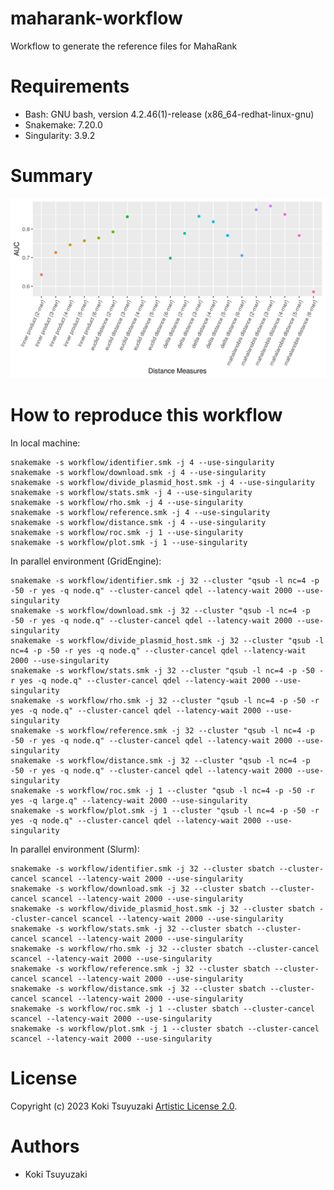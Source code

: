 # maharank-workflow
Workflow to generate the reference files for MahaRank

# Requirements
- Bash: GNU bash, version 4.2.46(1)-release (x86_64-redhat-linux-gnu)
- Snakemake: 7.20.0
- Singularity: 3.9.2

# Summary
![](https://github.com/kokitsuyuzaki/maharank-workflow/blob/master/plot/auc.png)

# How to reproduce this workflow
In local machine:

```
snakemake -s workflow/identifier.smk -j 4 --use-singularity
snakemake -s workflow/download.smk -j 4 --use-singularity
snakemake -s workflow/divide_plasmid_host.smk -j 4 --use-singularity
snakemake -s workflow/stats.smk -j 4 --use-singularity
snakemake -s workflow/rho.smk -j 4 --use-singularity
snakemake -s workflow/reference.smk -j 4 --use-singularity
snakemake -s workflow/distance.smk -j 4 --use-singularity
snakemake -s workflow/roc.smk -j 1 --use-singularity
snakemake -s workflow/plot.smk -j 1 --use-singularity
```

In parallel environment (GridEngine):

```
snakemake -s workflow/identifier.smk -j 32 --cluster "qsub -l nc=4 -p -50 -r yes -q node.q" --cluster-cancel qdel --latency-wait 2000 --use-singularity
snakemake -s workflow/download.smk -j 32 --cluster "qsub -l nc=4 -p -50 -r yes -q node.q" --cluster-cancel qdel --latency-wait 2000 --use-singularity
snakemake -s workflow/divide_plasmid_host.smk -j 32 --cluster "qsub -l nc=4 -p -50 -r yes -q node.q" --cluster-cancel qdel --latency-wait 2000 --use-singularity
snakemake -s workflow/stats.smk -j 32 --cluster "qsub -l nc=4 -p -50 -r yes -q node.q" --cluster-cancel qdel --latency-wait 2000 --use-singularity
snakemake -s workflow/rho.smk -j 32 --cluster "qsub -l nc=4 -p -50 -r yes -q node.q" --cluster-cancel qdel --latency-wait 2000 --use-singularity
snakemake -s workflow/reference.smk -j 32 --cluster "qsub -l nc=4 -p -50 -r yes -q node.q" --cluster-cancel qdel --latency-wait 2000 --use-singularity
snakemake -s workflow/distance.smk -j 32 --cluster "qsub -l nc=4 -p -50 -r yes -q node.q" --cluster-cancel qdel --latency-wait 2000 --use-singularity
snakemake -s workflow/roc.smk -j 1 --cluster "qsub -l nc=4 -p -50 -r yes -q large.q" --latency-wait 2000 --use-singularity
snakemake -s workflow/plot.smk -j 1 --cluster "qsub -l nc=4 -p -50 -r yes -q node.q" --cluster-cancel qdel --latency-wait 2000 --use-singularity
```

In parallel environment (Slurm):

```
snakemake -s workflow/identifier.smk -j 32 --cluster sbatch --cluster-cancel scancel --latency-wait 2000 --use-singularity
snakemake -s workflow/download.smk -j 32 --cluster sbatch --cluster-cancel scancel --latency-wait 2000 --use-singularity
snakemake -s workflow/divide_plasmid_host.smk -j 32 --cluster sbatch --cluster-cancel scancel --latency-wait 2000 --use-singularity
snakemake -s workflow/stats.smk -j 32 --cluster sbatch --cluster-cancel scancel --latency-wait 2000 --use-singularity
snakemake -s workflow/rho.smk -j 32 --cluster sbatch --cluster-cancel scancel --latency-wait 2000 --use-singularity
snakemake -s workflow/reference.smk -j 32 --cluster sbatch --cluster-cancel scancel --latency-wait 2000 --use-singularity
snakemake -s workflow/distance.smk -j 32 --cluster sbatch --cluster-cancel scancel --latency-wait 2000 --use-singularity
snakemake -s workflow/roc.smk -j 1 --cluster sbatch --cluster-cancel scancel --latency-wait 2000 --use-singularity
snakemake -s workflow/plot.smk -j 1 --cluster sbatch --cluster-cancel scancel --latency-wait 2000 --use-singularity
```

# License
Copyright (c) 2023 Koki Tsuyuzaki [Artistic License 2.0](http://www.perlfoundation.org/artistic_license_2_0).

# Authors
- Koki Tsuyuzaki
